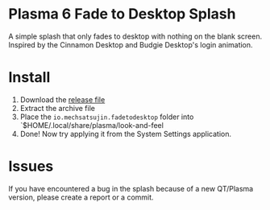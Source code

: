 # Plasma 6 Fade to Desktop Splash
A simple splash that only fades to desktop with nothing on the blank screen. Inspired by the Cinnamon Desktop and Budgie Desktop's login animation.

# Install
1. Download the [release file](https://github.com/MechSatsujin/Plasma6-FadeToDesktopSplash)
2. Extract the archive file
3. Place the `io.mechsatsujin.fadetodesktop` folder into `$HOME/.local/share/plasma/look-and-feel
4. Done! Now try applying it from the System Settings application.

# Issues
If you have encountered a bug in the splash because of a new QT/Plasma version, please create a report or a commit.
